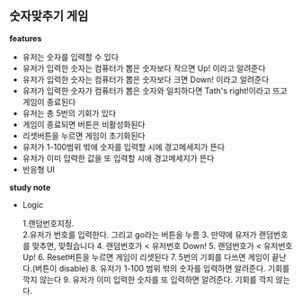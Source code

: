## 숫자맞추기 게임

<b>features</b>

- 유저는 숫자를 입력할 수 있다
- 유저가 입력한 숫자는 컴퓨터가 뽑은 숫자보다 작으면 Up! 이라고 알려준다
- 유저가 입력한 숫자는 컴퓨터가 뽑은 숫자보다 크면 Down! 이라고 알려준다
- 유저가 입력한 숫자가 컴퓨터가 뽑은 숫자와 일치하다면 Tath's right!이라고 뜨고 게임이 종료된다
- 유저는 총 5번의 기회가 있다
- 게임이 종료되면 버튼은 비활성화된다
- 리셋버튼을 누르면 게임이 초기화된다
- 유저가 1-100범위 밖에 숫자를 입력할 시에 경고메세지가 뜬다
- 유저가 이미 입력한 값을 또 입력할 시에 경고메세지가 뜬다
- 반응형 UI

<b>study note</b>

- Logic

  1.랜덤번호지정. <br /> 2.유저가 번호를 입력한다. 그리고 go라는 버튼을 누름 3. 만약에 유저가 랜덤번호를 맞추면, 맞췄습니다 4. 랜덤번호가 < 유저번호 Down! 5. 랜덤번호가 < 유저번호 Up! 6. Reset버튼을 누르면 게임이 리셋된다 7. 5번의 기회를 다쓰면 게임이 끝난다.(버튼이 disable) 8. 유저가 1-100 범위 밖의 숫자를 입력하면 알려준다. 기회를 깍지 않는다 9. 유저가 이미 입력한 숫자를 또 입력하면 알려준다. 기회를 깍지 않는다.
